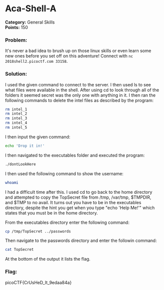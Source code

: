 # Aca-Shell-A
__Category:__ General Skills  
__Points:__ 150

### Problem:

It's never a bad idea to brush up on those linux skills or even learn some new ones before you set off on this adventure! Connect with `nc 2018shell2.picoctf.com 33158`.

### Solution:

I used the given command to connect to the server. I then used ls to see what files were available in the shell. After using cd to look through all of the folders it seemed secret was the only one with anything in it. I then ran the following commands to delete the intel files as described by the program:

```bash
rm intel_1
rm intel_2
rm intel_3
rm intel_4
rm intel_5
```

I then input the given command:

```bash
echo 'Drop it in!'
```

I then navigated to the executables folder and executed the program:

```bash
./dontLookHere
```

I then used the following command to show the username:

```bash
whoami
```

I had a difficult time after this. I used cd to go back to the home directory and attempted to copy the TopSecret file from /tmp, /var/tmp, $TMPDIR, and $TMP to no avail. It turns out you have to be in the executables directory, despite the hint you get when you type "echo 'Help Me!'" which states that you must be in the home directory.

From the executables directory enter the following command:

```bash
cp /tmp/TopSecret ../passwords
```

Then navigate to the passwords directory and enter the followin command:

```bash
cat TopSecret
```

At the bottom of the output it lists the flag.

### Flag:

picoCTF{CrUsHeD_It_9edaa84a}

